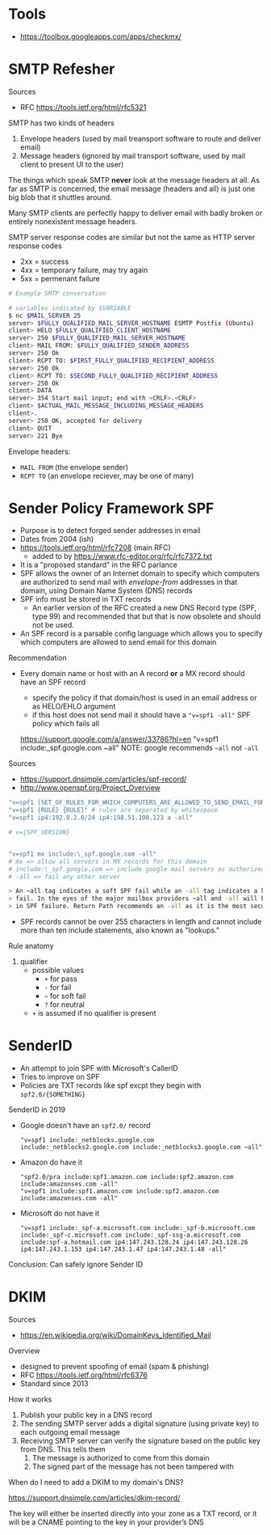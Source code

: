 # Tools

- https://toolbox.googleapps.com/apps/checkmx/

# SMTP Refesher

Sources

- RFC https://tools.ietf.org/html/rfc5321

SMTP has two kinds of headers

1. Envelope headers (used by mail treansport software to route and deliver
   email)
2. Message headers (ignored by mail transport software, used by mail client to
   present UI to the user)

The things which speak SMTP **never** look at the message headers at all. As far
as SMTP is concerned, the email message (headers and all) is just one big blob
that it shuttles around.

Many SMTP clients are perfectly happy to deliver email with badly broken or
entirely nonexistent message headers.

SMTP server response codes are similar but not the same as HTTP server response
codes

- 2xx = success
- 4xx = temporary failure, may try again
- 5xx = permenant failure

```bash
# Example SMTP conversation

# variables indicated by $VARIABLE
$ nc $MAIL_SERVER 25
server> $FULLY_QUALIFIED_MAIL_SERVER_HOSTNAME ESMTP Postfix (Ubuntu)
client> HELO $FULLY_QUALIFIED_CLIENT_HOSTNAME
server> 250 $FULLY_QUALIFIED_MAIL_SERVER_HOSTNAME
client> MAIL FROM: $FULLY_QUALIFIED_SENDER_ADDRESS
server> 250 Ok
client> RCPT TO: $FIRST_FULLY_QUALIFIED_RECIPIENT_ADDRESS
server> 250 Ok
client> RCPT TO: $SECOND_FULLY_QUALIFIED_RECIPIENT_ADDRESS
server> 250 Ok
client> DATA
server> 354 Start mail input; end with <CRLF>.<CRLF>
client> $ACTUAL_MAIL_MESSAGE_INCLUDING_MESSAGE_HEADERS
client>.
server> 250 OK, accepted for delivery
client> QUIT
server> 221 Bye
```

Envelope headers:

- `MAIL FROM` (the envelope sender)
- `RCPT TO` (an envelope reciever, may be one of many)

# Sender Policy Framework SPF

- Purpose is to detect forged sender addresses in email
- Dates from 2004 (ish)
- https://tools.ietf.org/html/rfc7208 (main RFC)
    - added to by https://www.rfc-editor.org/rfc/rfc7372.txt
- It is a "proposed standard" in the RFC parlance
- SPF allows the owner of an Internet domain to specify which computers are
  authorized to send mail with _envelope-from_ addresses in that domain, using
  Domain Name System (DNS) records
- SPF info must be stored in TXT records
    - An earlier version of the RFC created a new DNS Record type (SPF, type 99)
      and recommended that but that is now obsolete and should not be used.
- An SPF record is a parsable config language which allows you to specify which
  computers are allowed to send email for this domain

Recommendation

- Every domain name or host with an A record **or** a MX record should have an
  SPF record
    - specify the policy if that domain/host is used in an email address or as
      HELO/EHLO argument
    - if this host does not send mail it should have a `"v=spf1 -all"` SPF
      policy which fails all

    https://support.google.com/a/answer/33786?hl=en "v=spf1
    include:\_spf.google.com ~all" NOTE: google recommends `~all` not `-all`

Sources

- https://support.dnsimple.com/articles/spf-record/
- http://www.openspf.org/Project_Overview

```bash
"v=spf1 {SET_OF_RULES_FOR_WHICH_COMPUTERS_ARE_ALLOWED_TO_SEND_EMAIL_FOR_THIS_DOMAIN}"
"v=spf1 {RULE} {RULE}" # rules are separated by whitespace
"v=spf1 ip4:192.0.2.0/24 ip4:198.51.100.123 a -all"

# v={SPF_VERSION}


"v=spf1 mx include:\_spf.google.com -all"
# mx => allow all servers in MX records for this domain
# include:\_spf.google.com => include google mail servers as authorized servers
# -all => fail any other server

> An ~all tag indicates a soft SPF fail while an -all tag indicates a hard SPF
> fail. In the eyes of the major mailbox providers ~all and -all will both result
> in SPF failure. Return Path recommends an -all as it is the most secure record
```

- SPF records cannot be over 255 characters in length and cannot include more
  than ten include statements, also known as "lookups."

Rule anatomy

1. qualifier
    - possible values
        - `+` for pass
        - `-` for fail
        - `~` for soft fail
        - `?` for neutral
    - `+` is assumed if no qualifier is present

# SenderID

- An attempt to join SPF with Microsoft's CallerID
- Tries to improve on SPF
- Policies are TXT records like spf excpt they begin with `spf2.0/{SOMETHING}`

SenderID in 2019

- Google doesn't have an `spf2.0/` record
    ```
    "v=spf1 include:_netblocks.google.com include:_netblocks2.google.com include:_netblocks3.google.com ~all"
    ```
- Amazon do have it
    ```
    "spf2.0/pra include:spf1.amazon.com include:spf2.amazon.com include:amazonses.com -all"
    "v=spf1 include:spf1.amazon.com include:spf2.amazon.com include:amazonses.com -all"
    ```
- Microsoft do not have it
    ```
    "v=spf1 include:_spf-a.microsoft.com include:_spf-b.microsoft.com include:_spf-c.microsoft.com include:_spf-ssg-a.microsoft.com include:spf-a.hotmail.com ip4:147.243.128.24 ip4:147.243.128.26 ip4:147.243.1.153 ip4:147.243.1.47 ip4:147.243.1.48 -all"
    ```

Conclusion: Can safely ignore Sender ID

# DKIM

Sources

- https://en.wikipedia.org/wiki/DomainKeys_Identified_Mail

Overview

- designed to prevent spoofing of email (spam & phishing)
- RFC https://tools.ietf.org/html/rfc6376
- Standard since 2013

How it works

1. Publish your public key in a DNS record
1. The sending SMTP server adds a digital signature (using private key) to each
   outgoing email message
1. Receiving SMTP server can verify the signature based on the public key from
   DNS. This tells them
    1. The message is authorized to come from this domain
    1. The signed part of the message has not been tampered with

When do I need to add a DKIM to my domain's DNS?

https://support.dnsimple.com/articles/dkim-record/

The key will either be inserted directly into your zone as a TXT record, or it
will be a CNAME pointing to the key in your provider’s DNS
